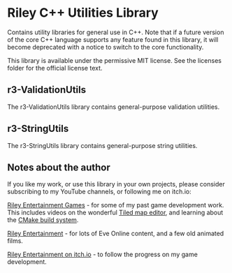 # Riley C++ Utilities Library
Contains utility libraries for general use in C++.  Note that if a future version of the core C++ language supports any feature found in this library, it will become deprecated with a notice to switch to the core functionality.

This library is available under the permissive MIT license.  See the licenses folder for the official license text.

## r3-ValidationUtils
The r3-ValidationUtils library contains general-purpose validation utilities.

## r3-StringUtils
The r3-StringUtils library contains general-purpose string utilities.

## Notes about the author

If you like my work, or use this library in your own projects, please consider subscribing to my YouTube channels, or following me on itch.io:

[Riley Entertainment Games](https://www.youtube.com/channel/UCBIc5YUGLv1NvjkbSqETY7Q) - for some of my past game development work.  This includes videos on the wonderful [Tiled map editor](https://www.mapeditor.org/), and learning about the [CMake build system](https://cmake.org/).

[Riley Entertainment](https://www.youtube.com/channel/UCHvoItS_0Nmueb0IuZoLSKg) - for lots of Eve Online content, and a few old animated films.

[Riley Entertainment on itch.io](https://rileyentertainment.itch.io/) - to follow the progress on my game development.
